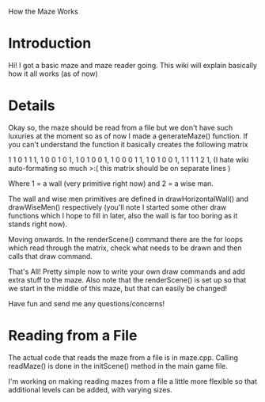 How the Maze Works

# Introduction #

Hi! I got a basic maze and maze reader going. This wiki will explain basically how it all works (as of now)


# Details #

Okay so, the maze should be read from a file but we don't have such luxuries at the moment so as of now I made a generateMaze() function. If you can't understand the function it basically creates the following matrix

1 1 0 1 1 1,
1 0 0 1 0 1,
1 0 1 0 0 1,
1 0 0 0 1 1,
1 0 1 0 0 1,
1 1 1 1 2 1,
(I hate wiki auto-formating so much >:( this matrix should be on separate lines )

Where 1 = a wall (very primitive right now) and 2 = a wise man.

The wall and wise men primitives are defined in drawHorizontalWall() and drawWiseMen() respectively (you'll note I started some other draw functions which I hope to fill in later, also the wall is far too boring as it stands right now).

Moving onwards. In the renderScene() command there are the for loops which read through the matrix, check what needs to be drawn and then calls that draw command.

That's All! Pretty simple now to write your own draw commands and add extra stuff to the maze. Also note that the renderScene() is set up so that we start in the middle of this maze, but that can easily be changed!

Have fun and send me any questions/concerns!

# Reading from a File #

The actual code that reads the maze from a file is in maze.cpp.  Calling readMaze() is done in the initScene() method in the main game file.

I'm working on making reading mazes from a file a little more flexible so that additional levels can be added, with varying sizes.